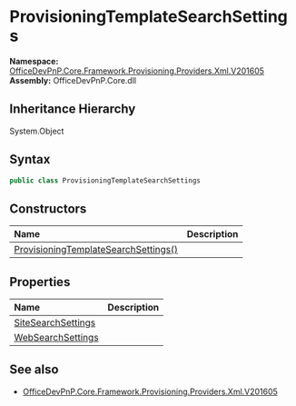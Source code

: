 # ProvisioningTemplateSearchSettings
  

**Namespace:** [OfficeDevPnP.Core.Framework.Provisioning.Providers.Xml.V201605](OfficeDevPnP.Core.Framework.Provisioning.Providers.Xml.V201605.md)  
**Assembly:** OfficeDevPnP.Core.dll  
## Inheritance Hierarchy
System.Object  
## Syntax
```C#
public class ProvisioningTemplateSearchSettings
```
## Constructors
|**Name**|**Description**|
|:-----|:-----|
| [ProvisioningTemplateSearchSettings()](OfficeDevPnP.Core.Framework.Provisioning.Providers.Xml.V201605.ProvisioningTemplateSearchSettings.ctor1.md) | 
## Properties
|**Name**|**Description**|
|:-----|:-----|
| [SiteSearchSettings](OfficeDevPnP.Core.Framework.Provisioning.Providers.Xml.V201605.ProvisioningTemplateSearchSettings.SiteSearchSettings.md) | 
| [WebSearchSettings](OfficeDevPnP.Core.Framework.Provisioning.Providers.Xml.V201605.ProvisioningTemplateSearchSettings.WebSearchSettings.md) | 
## See also
- [OfficeDevPnP.Core.Framework.Provisioning.Providers.Xml.V201605](OfficeDevPnP.Core.Framework.Provisioning.Providers.Xml.V201605.md)
